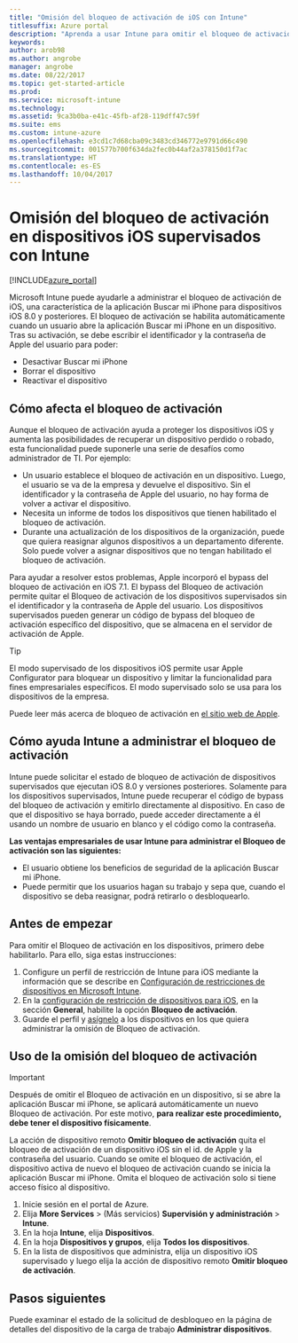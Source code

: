 ```yaml
---
title: "Omisión del bloqueo de activación de iOS con Intune"
titlesuffix: Azure portal
description: "Aprenda a usar Intune para omitir el bloqueo de activación de iOS a fin de acceder a los dispositivos bloqueados."
keywords: 
author: arob98
ms.author: angrobe
manager: angrobe
ms.date: 08/22/2017
ms.topic: get-started-article
ms.prod: 
ms.service: microsoft-intune
ms.technology: 
ms.assetid: 9ca3b0ba-e41c-45fb-af28-119dff47c59f
ms.suite: ems
ms.custom: intune-azure
ms.openlocfilehash: e3cd1c7d68cba09c3483cd346772e9791d66c490
ms.sourcegitcommit: 001577b700f634da2fec0b44af2a378150d1f7ac
ms.translationtype: HT
ms.contentlocale: es-ES
ms.lasthandoff: 10/04/2017
---
```

# <a name="bypass-activation-lock-on-supervised-ios-devices-with-intune"></a>Omisión del bloqueo de activación en dispositivos iOS supervisados con Intune


[!INCLUDE[azure_portal](./includes/azure_portal.md)]

Microsoft Intune puede ayudarle a administrar el bloqueo de activación de iOS, una característica de la aplicación Buscar mi iPhone para dispositivos iOS 8.0 y posteriores. El bloqueo de activación se habilita automáticamente cuando un usuario abre la aplicación Buscar mi iPhone en un dispositivo. Tras su activación, se debe escribir el identificador y la contraseña de Apple del usuario para poder:

- Desactivar Buscar mi iPhone
- Borrar el dispositivo
- Reactivar el dispositivo

## <a name="how-activation-lock-affects-you"></a>Cómo afecta el bloqueo de activación

Aunque el bloqueo de activación ayuda a proteger los dispositivos iOS y aumenta las posibilidades de recuperar un dispositivo perdido o robado, esta funcionalidad puede suponerle una serie de desafíos como administrador de TI. Por ejemplo:

- Un usuario establece el bloqueo de activación en un dispositivo. Luego, el usuario se va de la empresa y devuelve el dispositivo. Sin el identificador y la contraseña de Apple del usuario, no hay forma de volver a activar el dispositivo.
- Necesita un informe de todos los dispositivos que tienen habilitado el bloqueo de activación.
- Durante una actualización de los dispositivos de la organización, puede que quiera reasignar algunos dispositivos a un departamento diferente. Solo puede volver a asignar dispositivos que no tengan habilitado el bloqueo de activación.

Para ayudar a resolver estos problemas, Apple incorporó el bypass del bloqueo de activación en iOS 7.1. El bypass del Bloqueo de activación permite quitar el Bloqueo de activación de los dispositivos supervisados sin el identificador y la contraseña de Apple del usuario. Los dispositivos supervisados pueden generar un código de bypass del bloqueo de activación específico del dispositivo, que se almacena en el servidor de activación de Apple.

>[!TIP]
>El modo supervisado de los dispositivos iOS permite usar Apple Configurator para bloquear un dispositivo y limitar la funcionalidad para fines empresariales específicos. El modo supervisado solo se usa para los dispositivos de la empresa.

Puede leer más acerca de bloqueo de activación en [el sitio web de Apple](https://support.apple.com/HT201365).

## <a name="how-intune-helps-you-manage-activation-lock"></a>Cómo ayuda Intune a administrar el bloqueo de activación
Intune puede solicitar el estado de bloqueo de activación de dispositivos supervisados que ejecutan iOS 8.0 y versiones posteriores. Solamente para los dispositivos supervisados, Intune puede recuperar el código de bypass del bloqueo de activación y emitirlo directamente al dispositivo. En caso de que el dispositivo se haya borrado, puede acceder directamente a él usando un nombre de usuario en blanco y el código como la contraseña.

**Las ventajas empresariales de usar Intune para administrar el Bloqueo de activación son las siguientes:**

- El usuario obtiene los beneficios de seguridad de la aplicación Buscar mi iPhone.
- Puede permitir que los usuarios hagan su trabajo y sepa que, cuando el dispositivo se deba reasignar, podrá retirarlo o desbloquearlo.

## <a name="before-you-start"></a>Antes de empezar
Para omitir el Bloqueo de activación en los dispositivos, primero debe habilitarlo. Para ello, siga estas instrucciones:

1. Configure un perfil de restricción de Intune para iOS mediante la información que se describe en [Configuración de restricciones de dispositivos en Microsoft Intune](/intune-azure/configure-devices/how-to-configure-device-restrictions).
2. En la [configuración de restricción de dispositivos para iOS](device-restrictions-ios.md), en la sección **General**, habilite la opción **Bloqueo de activación**.
3. Guarde el perfil y [asígnelo](device-profile-assign.md) a los dispositivos en los que quiera administrar la omisión de Bloqueo de activación.


## <a name="how-to-use-activation-lock-bypass"></a>Uso de la omisión del bloqueo de activación

>[!IMPORTANT]
>Después de omitir el Bloqueo de activación en un dispositivo, si se abre la aplicación Buscar mi iPhone, se aplicará automáticamente un nuevo Bloqueo de activación. Por este motivo, **para realizar este procedimiento, debe tener el dispositivo físicamente**.

La acción de dispositivo remoto **Omitir bloqueo de activación** quita el bloqueo de activación de un dispositivo iOS sin el id. de Apple y la contraseña del usuario. Cuando se omite el bloqueo de activación, el dispositivo activa de nuevo el bloqueo de activación cuando se inicia la aplicación Buscar mi iPhone. Omita el bloqueo de activación solo si tiene acceso físico al dispositivo.

1. Inicie sesión en el portal de Azure.
2. Elija **More Services** >  (Más servicios) **Supervisión y administración** > **Intune**.
3. En la hoja **Intune**, elija **Dispositivos**.
4. En la hoja **Dispositivos y grupos**, elija **Todos los dispositivos**.
5. En la lista de dispositivos que administra, elija un dispositivo iOS supervisado y luego elija la acción de dispositivo remoto **Omitir bloqueo de activación**.

## <a name="next-steps"></a>Pasos siguientes

Puede examinar el estado de la solicitud de desbloqueo en la página de detalles del dispositivo de la carga de trabajo **Administrar dispositivos**.
